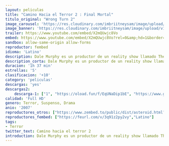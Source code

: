 ```yaml
---
layout: peliculas
title: "Camino Hacia el Terror 2 : Final Mortal"
titulo_original: "Wrong Turn 2"
image_carousel: 'https://res.cloudinary.com/imbriitneysam/image/upload/v1545608730/camino2-poster-min.jpg'
image_banner: 'https://res.cloudinary.com/imbriitneysam/image/upload/v1545608730/camino2-banner-min.jpg'
trailer: https://www.youtube.com/embed/X2mQUwjc8Vo
embed: https://www.youtube.com/embed/X2mQUwjc8Vo?rel=0&amp;hd=1&border=0&wmode=opaque&enablejsapi=1&modestbranding=1&controls=1&showinfo=1
sandbox: allow-same-origin allow-forms
reproductor: fembed
idioma: 'Latino'
description: Dale Murphy es un productor de un reality show llamado The Ultimate Survivalist, con seis participantes quienes pasaran juntos 6 días en una simulación de un lugar post-apocalíptico. Ubicado en una parte remota del oeste de Virginia, los participantes descubrirán que estarán luchando por su supervivencia contra una familia de caníbales deformes quienes planean cortarlos en trocitos a todos.
description_corta: Dale Murphy es un productor de un reality show llamado The Ultimate Survivalist, con seis participantes quienes pasaran juntos 6 días en una simulación de un lugar post-apocalíptico. Ubicado en una parte..
duracion: '1h 37 min'
estrellas: '5'
clasificacion: '+10'
category: 'peliculas'
descargas: 'yes'
descargas2:
    descarga-1: ["1", "https://oload.fun/f/EqUNaDip1bE", "https://www.google.com/s2/favicons?domain=openload.co","OpenLoad","https://res.cloudinary.com/imbriitneysam/image/upload/v1541473684/mexico.png", "Latino", "Full HD"]
calidad: 'Full HD'
genero: Terror, Suspenso, Drama
anio: '2007'
reproductores_otros: ["https://www.zembed.to/public/dist/asteroid.html?id=2d48e9fc92df95e7929b546e4edfad0c&title=Wrong%20Turn%202","Latino","https://mstream.space/0trrdvmml5cg","Latino"]
reproductores_fembed: ["https://feurl.com/v/3q91z2py2vy","Latino"]
tags:
- Terror
twitter_text: Camino hacia el terror 2
introduction: Dale Murphy es un productor de un reality show llamado The Ultimate Survivalist, con seis participantes quienes pasaran juntos 6 días en una simulación de un lugar post-apocalíptico. Ubicado en una parte..
---
```



 







